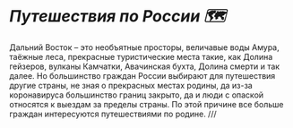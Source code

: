 # *Путешествия по России :world_map:*
Дальний Восток – это необъятные просторы, величавые воды Амура,
таёжные леса, прекрасные туристические места такие, как Долина гейзеров,
вулканы Камчатки, Авачинская бухта, Долина смерти и так далее. Но большинство граждан
России выбирают для путешествия другие страны, не зная о прекрасных местах родины, да
из-за коронавируса большинство границ закрыто, да и люди с опаской относятся к выездам
за пределы страны. По этой причине все больше граждан интересуются путешествиями по родине. ///

